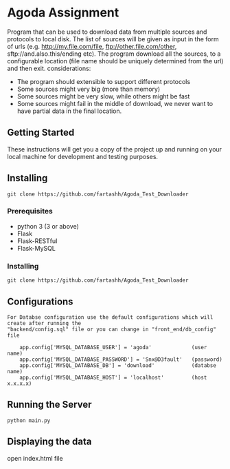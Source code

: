 # Agoda Assignment

Program that can be used to download data from multiple sources and protocols to local disk. 
The list of sources will be given as input in the form of urls (e.g. http://my.file.com/file, ftp://other.file.com/other, sftp://and.also.this/ending etc). 
The program download all the sources, to a configurable location (file name should be uniquely determined from the url) and then exit. 
considerations:
 - The program should extensible to support different protocols
 - Some sources might very big (more than memory)
 - Some sources might be very slow, while others might be fast
 - Some sources might fail in the middle of download, we never want to have partial data in the final location.

## Getting Started

These instructions will get you a copy of the project up and running on your local machine for development and testing purposes.

## Installing

```
git clone https://github.com/fartashh/Agoda_Test_Downloader
```

### Prerequisites
 - python 3 (3 or above)
 - Flask
 - Flask-RESTful
 - Flask-MySQL

### Installing

```
git clone https://github.com/fartashh/Agoda_Test_Downloader
```

## Configurations

```
For Databse configuration use the default configurations which will create after running the 
"backend/config.sql" file or you can change in "front_end/db_config" file

    app.config['MYSQL_DATABASE_USER'] = 'agoda'             (user name)
    app.config['MYSQL_DATABASE_PASSWORD'] = 'Snx@D3fault'   (password)
    app.config['MYSQL_DATABASE_DB'] = 'download'            (databse name)
    app.config['MYSQL_DATABASE_HOST'] = 'localhost'         (host x.x.x.x)
```

## Running the Server

```
python main.py 
```

## Displaying the data

open index.html file




